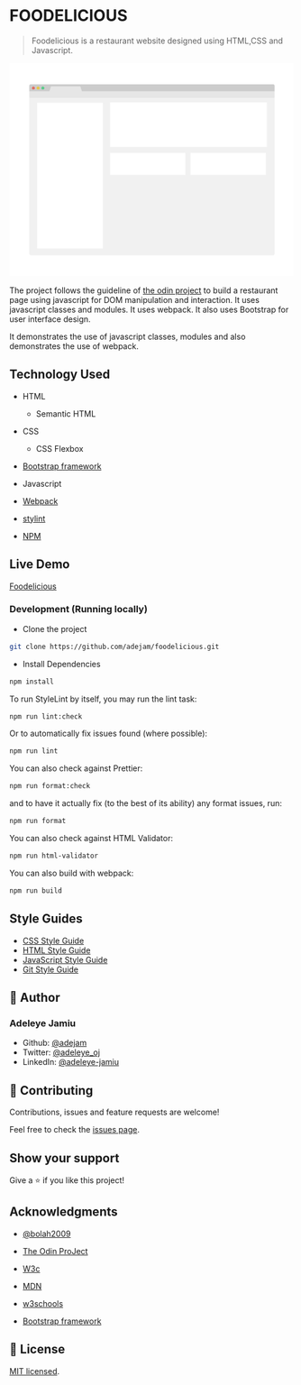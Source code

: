 # FOODELICIOUS

> Foodelicious is a restaurant website designed using HTML,CSS and Javascript.

![screenshot](./app_screenshot.png)

The project follows the guideline of [the odin project](https://theodinproject.com/courses/javascript/lessons/restaurant-page) to build a restaurant page using javascript for DOM manipulation and interaction. It uses javascript classes and modules. It uses webpack. It also uses Bootstrap for user interface design.

It demonstrates the use of javascript classes, modules and also demonstrates the use of webpack.

## Technology Used

- HTML

  - Semantic HTML

- CSS

  - CSS Flexbox

- [Bootstrap framework](https://getbootstrap.com/)

- Javascript

- [Webpack](https://webpack.js.org/)

- [stylint](https://stylelint.io/)

- [NPM](https://www.npmjs.com/)

## Live Demo

[Foodelicious](https://adejam.github.io/foodelicious/index.html)

### Development (Running locally)

- Clone the project

```bash
git clone https://github.com/adejam/foodelicious.git

```

- Install Dependencies

```bash
npm install
```

To run StyleLint by itself, you may run the lint task:

```bash
npm run lint:check
```

Or to automatically fix issues found (where possible):

```bash
npm run lint
```

You can also check against Prettier:

```bash
npm run format:check
```

and to have it actually fix (to the best of its ability) any format issues, run:

```bash
npm run format
```

You can also check against HTML Validator:

```bash
npm run html-validator
```

You can also build with webpack:

```bash
npm run build
```

## Style Guides

- [CSS Style Guide](http://udacity.github.io/frontend-nanodegree-styleguide/css.html)
- [HTML Style Guide](http://udacity.github.io/frontend-nanodegree-styleguide/index.html)
- [JavaScript Style Guide](http://udacity.github.io/frontend-nanodegree-styleguide/javascript.html)
- [Git Style Guide](https://udacity.github.io/git-styleguide/)

## 👤 Author

### Adeleye Jamiu

- Github: [@adejam](http://github.com/adejam)
- Twitter: [@adeleye_oj](https://twitter.com/Adeleye_oj)
- LinkedIn: [@adeleye-jamiu](https://linkedin.com/in/adeleye-jamiu)

## 🤝 Contributing

Contributions, issues and feature requests are welcome!

Feel free to check the [issues page](../../issues).

## Show your support

Give a ⭐️ if you like this project!

## Acknowledgments

- [@bolah2009](http://github.com/bolah2009)

- [The Odin ProJect](https://theodinproject.com/courses/javascript/lessons/restaurant-page)

- [W3c](https://www.w3.org/)

- [MDN](https://developer.mozilla.org/)

- [w3schools](https://www.w3schools.com/)

- [Bootstrap framework](https://getbootstrap.com/)

## 📝 License

[MIT licensed](./LICENSE).
